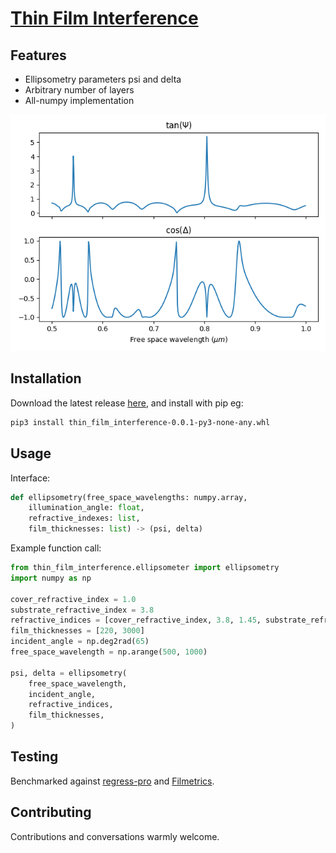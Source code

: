 # [Thin Film Interference](https://github.com/g-duff/thin_film_interference)

## Features

* Ellipsometry parameters psi and delta
* Arbitrary number of layers
* All-numpy implementation

![image](./examples/figures/psi_delta.png)

## Installation

Download the latest release [here](https://github.com/g-duff/thin_film_interference/releases/latest), and install with pip eg:

```sh
pip3 install thin_film_interference-0.0.1-py3-none-any.whl
```

## Usage

Interface:
```py
def ellipsometry(free_space_wavelengths: numpy.array,
    illumination_angle: float,
    refractive_indexes: list,
    film_thicknesses: list) -> (psi, delta)
```

Example function call:
```py
from thin_film_interference.ellipsometer import ellipsometry
import numpy as np

cover_refractive_index = 1.0
substrate_refractive_index = 3.8
refractive_indices = [cover_refractive_index, 3.8, 1.45, substrate_refractive_index]
film_thicknesses = [220, 3000]
incident_angle = np.deg2rad(65)
free_space_wavelength = np.arange(500, 1000)

psi, delta = ellipsometry(
    free_space_wavelength,
    incident_angle,
    refractive_indices,
    film_thicknesses,
)

```

## Testing

Benchmarked against [regress-pro](https://github.com/franko/regress-pro) and [Filmetrics](https://www.filmetrics.com/reflectance-calculator).

## Contributing

Contributions and conversations warmly welcome.
